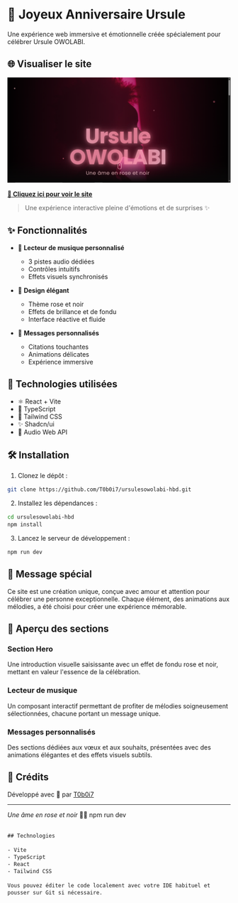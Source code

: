 # 🌹 Joyeux Anniversaire Ursule

Une expérience web immersive et émotionnelle créée spécialement pour célébrer Ursule OWOLABI.

## 🌐 Visualiser le site

[![Voir le site en ligne](src/assets/Capture.PNG)](https://ursulesowolabi-hbd.netlify.app/)

**[🔗 Cliquez ici pour voir le site](https://ursulesowolabi-hbd.netlify.app/)**

> Une expérience interactive pleine d'émotions et de surprises ✨

## ✨ Fonctionnalités

- 🎵 **Lecteur de musique personnalisé**
  - 3 pistes audio dédiées
  - Contrôles intuitifs
  - Effets visuels synchronisés
  
- 🎨 **Design élégant**
  - Thème rose et noir
  - Effets de brillance et de fondu
  - Interface réactive et fluide
  
- 💝 **Messages personnalisés**
  - Citations touchantes
  - Animations délicates
  - Expérience immersive

## 🚀 Technologies utilisées

- ⚛️ React + Vite
- 🎯 TypeScript
- 🎨 Tailwind CSS
- ✨ Shadcn/ui
- 🎵 Audio Web API

## 🛠️ Installation

1. Clonez le dépôt :
```bash
git clone https://github.com/T0b0i7/ursulesowolabi-hbd.git
```

2. Installez les dépendances :
```bash
cd ursulesowolabi-hbd
npm install
```

3. Lancez le serveur de développement :
```bash
npm run dev
```

## 💖 Message spécial

Ce site est une création unique, conçue avec amour et attention pour célébrer une personne exceptionnelle. Chaque élément, des animations aux mélodies, a été choisi pour créer une expérience mémorable.

## 🎨 Aperçu des sections

### Section Hero
Une introduction visuelle saisissante avec un effet de fondu rose et noir, mettant en valeur l'essence de la célébration.

### Lecteur de musique
Un composant interactif permettant de profiter de mélodies soigneusement sélectionnées, chacune portant un message unique.

### Messages personnalisés
Des sections dédiées aux vœux et aux souhaits, présentées avec des animations élégantes et des effets visuels subtils.

## 🌟 Crédits

Développé avec 💖 par [T0b0i7](https://github.com/T0b0i7)

---

*Une âme en rose et noir* 🌹✨
npm run dev
```

## Technologies

- Vite
- TypeScript
- React
- Tailwind CSS

Vous pouvez éditer le code localement avec votre IDE habituel et pousser sur Git si nécessaire.
